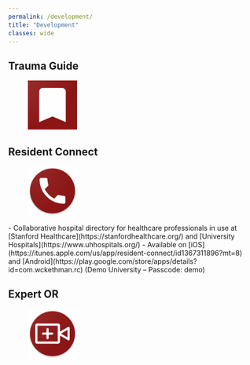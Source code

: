 ```yaml
---
permalink: /development/
title: "Development"
classes: wide
---
```

## Trauma Guide
<figure>
    <img src="/images/development/trauma_guide.png" height="100">
</figure>

## Resident Connect
<figure>
    <img src="/images/development/res_connect.png" height="100">
</figure>
- Collaborative hospital directory for healthcare professionals in use at [Stanford Healthcare](https://stanfordhealthcare.org/) and [University Hospitals](https://www.uhhospitals.org/)
- Available on [iOS](https://itunes.apple.com/us/app/resident-connect/id1367311896?mt=8) and [Android](https://play.google.com/store/apps/details?id=com.wckethman.rc) (Demo University – Passcode: demo)

## Expert OR
<figure>
    <img src="/images/development/expert_or.png" height="100">
</figure>